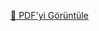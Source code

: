 [📄 PDF'yi Görüntüle](https://github.com/aygulanavatan/Click-Buy/raw/main/Melek%20Y%C4%B1lmaz%20Durum%20Senaryolar%C4%B1.pdf)



